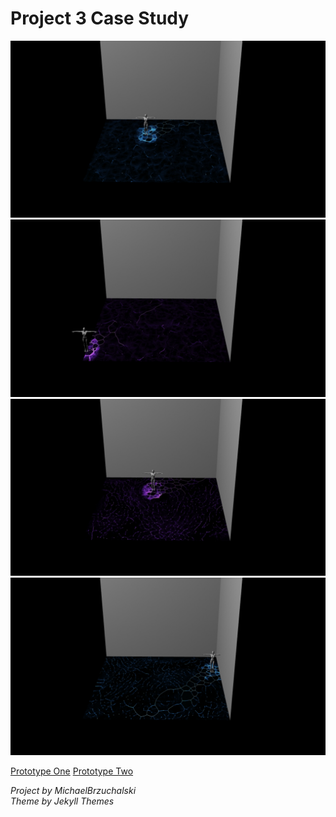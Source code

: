 # Project 3 Case Study 

![ImageOne](images/TDMovieOut.0.jpg)
![ImageTwo](images/TDMovieOut.1.jpg)
![ImageThree](images/TDMovieOut.2.jpg)
![ImageFour](images/TDMovieOut.3.jpg)

[Prototype One](https://www.youtube.com/watch?v=RlnMgWQJlpA&feature=youtu.be)
[Prototype Two](https://www.youtube.com/watch?v=__j6FiRErwo&feature=youtu.be)


*Project by MichaelBrzuchalski*\
*Theme by Jekyll Themes*
